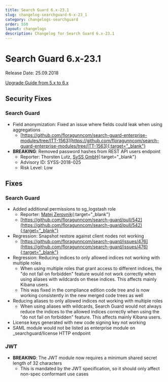 ```yaml
---
title: Search Guard 6.x-23.1
slug: changelog-searchguard-6-x-23_1
category: changelogs-searchguard
order: 550
layout: changelogs
description: Changelog for Search Guard 6.x-23.1
---
```


<!---
Copryight 2017 floragunn GmbH
-->

# Search Guard 6.x-23.1

Release Date: 25.09.2018

[Upgrade Guide from 5.x to 6.x](../_docs/upgrading_5_6.md)

## Security Fixes 

### Search Guard

* Field anonymization: Fixed an issue where fields could leak when using aggregations
  * [https://github.com/floragunncom/search-guard-enterprise-modules/tree/ITT-1563](https://github.com/floragunncom/search-guard-enterprise-modules/tree/ITT-1563){:target="_blank"}  
* **BREAKING**: Removed password hashes from REST API users endpoint
  * Reporter: Thorsten Lutz, [SySS GmbH](https://www.syss.de/){:target="_blank"}  
  * Advisory ID: SYSS-2018-025
  * Risk Level: Low

## Fixes 

### Search Guard

* Added additional permissions to sg_logstash role
  * Reporter: [Matej Zerovnik](https://github.com/matejzero){:target="_blank"} 
  * [https://github.com/floragunncom/search-guard/pull/542](https://github.com/floragunncom/search-guard/pull/542){:target="_blank"}
* Regression: Snapshot restore against client nodes not working
  * [https://github.com/floragunncom/search-guard/issues/476](https://github.com/floragunncom/search-guard/issues/476){:target="_blank"}  
* Regression: Reducing indices to only allowed indices not working with multiple roles
  * When using multiple roles that grant access to different indices, the "do not fail on forbidden" feature would not work correctly when using aliases with wildcards on these indices. This affects mainly Kibana users.
  * This was fixed in the compliance edition code tree and is now working consistently in the new merged code trees as well
* Reducing aliases to only allowed indices not working with multiple roles
  * When using aliases with wildcards, Search Guard would not always reduce the indices to the allowed indices correctly when using the "do not fail on forbidden" feature. This affects mainly Kibana users.
* License keys generated with new code signing key not working
* SAML module would not be listed as enterprise module on _searchguard/license HTTP endpoint  

### JWT
* **BREAKING**: The JWT module now requires a minimum shared secret length of 32 characters
  * This is mandated by the JWT specification, so it should only affect non-spec conformant use cases